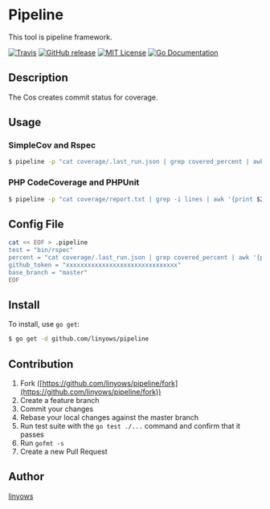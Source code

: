 Pipeline
========

This tool is pipeline framework.

[![Travis](https://img.shields.io/travis/linyows/pipeline.svg?style=flat-square)][travis]
[![GitHub release](http://img.shields.io/github/release/linyows/pipeline.svg?style=flat-square)][release]
[![MIT License](http://img.shields.io/badge/license-MIT-blue.svg?style=flat-square)][license]
[![Go Documentation](http://img.shields.io/badge/go-documentation-blue.svg?style=flat-square)][godocs]

[travis]: https://travis-ci.org/linyows/pipeline
[release]: https://github.com/linyows/pipeline/releases
[license]: https://github.com/linyows/pipeline/blob/master/LICENSE
[godocs]: http://godoc.org/github.com/linyows/pipeline

Description
-----------

The Cos creates commit status for coverage.

Usage
-----

### SimpleCov and Rspec

```sh
$ pipeline -p "cat coverage/.last_run.json | grep covered_percent | awk '{print $2}'" bin/rspec
```

### PHP CodeCoverage and PHPUnit

```sh
$ pipeline -p "cat coverage/report.txt | grep -i lines | awk '{print $2}' | sed 's/%//'" vendor/bin/phpunit
```

Config File
-----------

```sh
cat << EOF > .pipeline
test = "bin/rspec"
percent = "cat coverage/.last_run.json | grep covered_percent | awk '{print $2}'"
github_token = "xxxxxxxxxxxxxxxxxxxxxxxxxxxxxxx"
base_branch = "master"
EOF
```

Install
-------

To install, use `go get`:

```sh
$ go get -d github.com/linyows/pipeline
```

Contribution
------------

1. Fork ([https://github.com/linyows/pipeline/fork](https://github.com/linyows/pipeline/fork))
1. Create a feature branch
1. Commit your changes
1. Rebase your local changes against the master branch
1. Run test suite with the `go test ./...` command and confirm that it passes
1. Run `gofmt -s`
1. Create a new Pull Request

Author
------

[linyows](https://github.com/linyows)
